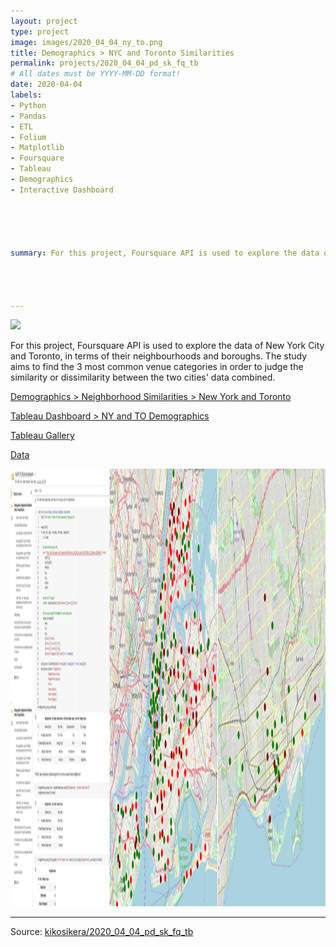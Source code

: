 ```yaml
---
layout: project
type: project
image: images/2020_04_04_ny_to.png
title: Demographics > NYC and Toronto Similarities
permalink: projects/2020_04_04_pd_sk_fq_tb
# All dates must be YYYY-MM-DD format!
date: 2020-04-04
labels:
- Python
- Pandas
- ETL
- Folium
- Matplotlib
- Foursquare
- Tableau
- Demographics
- Interactive Dashboard





summary: For this project, Foursquare API is used to explore the data of New York City and Toronto, in terms of their neighbourhoods and boroughs. The study aims to find the 3 most common venue categories in order to judge the similarity or dissimilarity between the two cities' data combined.




---
```


<img class="ui image" src="{{ site.baseurl }}/images/2020_04_04_ny_to_pannel.png">

For this project, Foursquare API is used to explore the data of New York City and Toronto, in terms of their neighbourhoods and boroughs. The study aims to find the 3 most common venue categories in order to judge the similarity or dissimilarity between the two cities' data combined.


[Demographics > Neighborhood Similarities > New York and Toronto](https://colab.research.google.com/gist/kikosikera/e3556baac257940fd589713000608b9a/2019_10_18_pd_sk_fq_tb.ipynb?authuser=2)

[Tableau Dashboard > NY and TO Demographics](https://public.tableau.com/views/NY_TO_similarities/Dash?:display_count=y&:origin=viz_share_link)

[Tableau Gallery](https://public.tableau.com/profile/cristiano.siqueira#!)

[Data](https://github.com/kikosikera/2020_04_04_pd_sk_fq_tb/tree/master/data)

 <a href="https://public.tableau.com/views/NY_TO_similarities/Dash?:retry=yes&:display_count=y&:origin=viz_share_link" target="_blank">
  <img src="/images/2020_04_04_ny_to_pannel.png" style="width:1400px;height:700px;"/>
 </a>

 


<hr>

Source: <a href="https://github.com/kikosikera/2020_04_04_pd_sk_fq_tb"><i class="large github icon"></i>kikosikera/2020_04_04_pd_sk_fq_tb</a>
